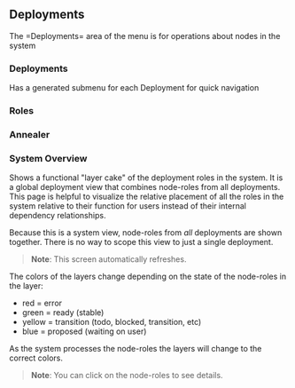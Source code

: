 ## Deployments

The =Deployments= area of the menu is for operations about nodes in the system

### Deployments

Has a generated submenu for each Deployment for quick navigation

### Roles

### Annealer

### System Overview

Shows a functional "layer cake" of the deployment roles in the system.  It is a global deployment view that combines node-roles from all deployments.  This page is helpful to visualize the relative placement of all the roles in the system relative to their function for users instead of their internal dependency relationships.

Because this is a system view, node-roles from _all_ deployments are shown together.  There is no way to scope this view to just a single deployment.

>**Note**: This screen automatically refreshes.

The colors of the layers change depending on the state of the node-roles in the layer:

* red = error
* green = ready (stable)
* yellow = transition (todo, blocked, transition, etc)
* blue = proposed (waiting on user)

As the system processes the node-roles the layers will change to the correct colors.

>**Note**: You can click on the node-roles to see details.
